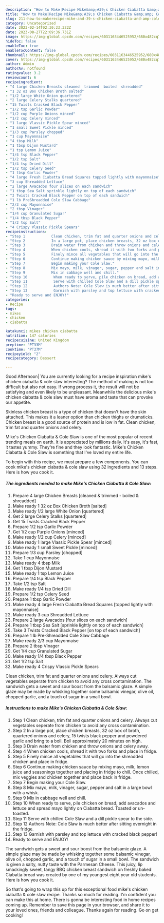 ```yaml
---
description: "How to Make|Recipe Mike&amp;#39;s Chicken Ciabatta &amp;amp; Cole Slaw {That is Delicious"
title: "How to Make|Recipe Mike&amp;#39;s Chicken Ciabatta &amp;amp; Cole Slaw {That is Delicious"
slug: 211-how-to-makerecipe-mike-and-39-s-chicken-ciabatta-and-amp-cole-slaw-that-is-delicious
category: Uncategorized
date: 2023-02-14T02:30:23.322Z
date: 2023-08-27T22:09:36.731Z
image: https://img-global.cpcdn.com/recipes/6031163446525952/680x482cq70/mikes-chicken-ciabatta-cole-slaw-recipe-main-photo.jpg
hideToc: false
enableToc: true
enableTocContent: false
thumbnail: https://img-global.cpcdn.com/recipes/6031163446525952/680x482cq70/mikes-chicken-ciabatta-cole-slaw-recipe-main-photo.jpg
cover: https://img-global.cpcdn.com/recipes/6031163446525952/680x482cq70/mikes-chicken-ciabatta-cole-slaw-recipe-main-photo.jpg
author: Admin
authorAv: notfound
ratingvalue: 3.2
reviewcount: 6
recipeingredient:
- "4 large Chicken Breasts cleaned  trimmed  boiled  shreadded"
- "1 32 oz Box Chicken Broth salted"
- "1/2 large White Onion quartered"
- "2 large Celery Stalks quartered"
- "15 Twists Cracked Black Pepper"
- "1/2 tsp Garlic Powder"
- "1/2 cup Purple Onions minced"
- "1/2 cup Celery minced"
- "1 large Vlassic Pickle Spear minced"
- "1 small Sweet Pickle minced"
- "1/3 cup Parsley chopped"
- "1 cup Mayonnaise"
- "4 tbsp Milk"
- "1 tbsp Dijon Mustard"
- "1 tsp Lemon Juice"
- "1/4 tsp Black Pepper"
- "1/2 tsp Salt"
- "1/4 tsp Dried Dill"
- "1/2 tsp Celery Seed"
- "1 tbsp Garlic Powder"
- "4 large Fresh Ciabatta Bread Squares topped lightly with mayonnaise"
- "3 cup Shreadded Lettuce"
- "2 large Avacados four slices on each sandwich"
- "1 tbsp Sea Salt sprinkle lightly on top of each sandwich"
- "3 Twists Cracked Black Pepper on top of each sandwich"
- "1 lb PreShreadded Cole Slaw Cabbage"
- "2/3 cup Mayonnaise"
- "2 tbsp Vinager"
- "1/4 cup Granulated Sugar"
- "1/4 tbsp Black Pepper"
- "1/2 tsp Salt"
- "4 Crispy Vlassic Pickle Spears"
recipeinstructions:
- "Step 1            Clean chicken, trim fat and quarter onions and celery. Always cut vegetables seperate from chicken to avoid any cross contamination."
- "Step 2            In a large pot, place chicken breasts, 32 oz box of broth, quartered onions and celery, 15 twists black pepper and powdered garlic and bring to a boil. Boil approximately 20 minutes on high."
- "Step 3            Drain water from chicken and throw onions and celery away."
- "Step 4            When chicken cools, shread it with two forks and place in fridge."
- "Step 5            Finely mince all vegetables that will go into the shreadded chicken and place in fridge."
- "Step 6            Continue making chicken sauce by mixing mayo, milk, lemon juice and seasonings together and placing in fridge to chill. Once chilled, mix veggies and chicken together and place back in fridge."
- "Step 7            Begin making your Cole Slaw."
- "Step 8            Mix mayo, milk, vinager, sugar, pepper and salt in a large bowl with a whisk."
- "Step 9            Mix in cabbage well and chill."
- "Step 10            When ready to serve, pile chicken on bread, add avacados and lettuce and spread mayo lightly on Ciabatta bread. Toasted or un-toasted."
- "Step 11            Serve with chilled Cole Slaw and a dill pickle spear to the side."
- "Step 12            Authors Note: Cole Slaw is much better after sitting overnight in the fridge."
- "Step 13            Garnish with parsley and top lettuce with cracked black pepper!"
- "Ready to serve and ENJOY!"
categories:
- Recipe
tags:
- mikes
- chicken
- ciabatta

katakunci: mikes chicken ciabatta 
nutrition: 147 calories
recipecuisine: United Kingdom
preptime: "PT33M"
cooktime: "PT37M"
recipeyield: "2"
recipecategory: Dessert

---
```



Good Afternoon| You are currently looking for a recipe inspiration mike&#39;s chicken ciabatta &amp; cole slaw interesting? The method of making is not too difficult but also not easy. If wrong process it, the result will not be satisfying and even likely to be unpleasant. Meanwhile the delicious mike&#39;s chicken ciabatta &amp; cole slaw must have aroma and taste that can provoke our appetite.





Skinless chicken breast is a type of chicken that doesn&#39;t have the skin attached. This makes it a leaner option than chicken thighs or drumsticks. Chicken breast is a good source of protein and is low in fat. Clean chicken, trim fat and quarter onions and celery.

Mike&#39;s Chicken Ciabatta &amp; Cole Slaw is one of the most popular of recent trending meals on earth. It is appreciated by millions daily. It's easy, it's fast, it tastes yummy. They're fine and they look fantastic. Mike&#39;s Chicken Ciabatta &amp; Cole Slaw is something that I've loved my entire life.


To begin with this recipe, we must prepare a few components. You can cook mike&#39;s chicken ciabatta &amp; cole slaw using 32 ingredients and 13 steps. Here is how you cook it.

<!--inarticleads1-->

##### The ingredients needed to make Mike&#39;s Chicken Ciabatta &amp; Cole Slaw:

1. Prepare 4 large Chicken Breasts [cleaned &amp; trimmed - boiled &amp; shreadded]
1. Make ready 1 32 oz Box Chicken Broth [salted]
1. Make ready 1/2 large White Onion [quartered]
1. Get 2 large Celery Stalks [quartered]
1. Get 15 Twists Cracked Black Pepper
1. Prepare 1/2 tsp Garlic Powder
1. Get 1/2 cup Purple Onions [minced]
1. Make ready 1/2 cup Celery [minced]
1. Make ready 1 large Vlassic Pickle Spear [minced]
1. Make ready 1 small Sweet Pickle [minced]
1. Prepare 1/3 cup Parsley [chopped]
1. Take 1 cup Mayonnaise
1. Make ready 4 tbsp Milk
1. Get 1 tbsp Dijon Mustard
1. Make ready 1 tsp Lemon Juice
1. Prepare 1/4 tsp Black Pepper
1. Take 1/2 tsp Salt
1. Make ready 1/4 tsp Dried Dill
1. Prepare 1/2 tsp Celery Seed
1. Prepare 1 tbsp Garlic Powder
1. Make ready 4 large Fresh Ciabatta Bread Squares [topped lightly with mayonnaise]
1. Make ready 3 cup Shreadded Lettuce
1. Prepare 2 large Avacados [four slices on each sandwich]
1. Prepare 1 tbsp Sea Salt [sprinkle lightly on top of each sandwich]
1. Take 3 Twists Cracked Black Pepper [on top of each sandwich]
1. Prepare 1 lb Pre-Shreadded Cole Slaw Cabbage
1. Make ready 2/3 cup Mayonnaise
1. Prepare 2 tbsp Vinager
1. Get 1/4 cup Granulated Sugar
1. Make ready 1/4 tbsp Black Pepper
1. Get 1/2 tsp Salt
1. Make ready 4 Crispy Vlassic Pickle Spears


Clean chicken, trim fat and quarter onions and celery. Always cut vegetables seperate from chicken to avoid any cross contamination. The sandwich gets a sweet and sour boost from the balsamic glaze. A simple glaze may be made by whisking together some balsamic vinegar, olive oil, chopped garlic, and a touch of sugar in a small bowl. 

<!--inarticleads2-->

##### Instructions to make Mike&#39;s Chicken Ciabatta &amp; Cole Slaw:

1. Step 1            Clean chicken, trim fat and quarter onions and celery. Always cut vegetables seperate from chicken to avoid any cross contamination.
1. Step 2            In a large pot, place chicken breasts, 32 oz box of broth, quartered onions and celery, 15 twists black pepper and powdered garlic and bring to a boil. Boil approximately 20 minutes on high.
1. Step 3            Drain water from chicken and throw onions and celery away.
1. Step 4            When chicken cools, shread it with two forks and place in fridge.
1. Step 5            Finely mince all vegetables that will go into the shreadded chicken and place in fridge.
1. Step 6            Continue making chicken sauce by mixing mayo, milk, lemon juice and seasonings together and placing in fridge to chill. Once chilled, mix veggies and chicken together and place back in fridge.
1. Step 7            Begin making your Cole Slaw.
1. Step 8            Mix mayo, milk, vinager, sugar, pepper and salt in a large bowl with a whisk.
1. Step 9            Mix in cabbage well and chill.
1. Step 10            When ready to serve, pile chicken on bread, add avacados and lettuce and spread mayo lightly on Ciabatta bread. Toasted or un-toasted.
1. Step 11            Serve with chilled Cole Slaw and a dill pickle spear to the side.
1. Step 12            Authors Note: Cole Slaw is much better after sitting overnight in the fridge.
1. Step 13            Garnish with parsley and top lettuce with cracked black pepper!
1. Ready to serve and ENJOY!

The sandwich gets a sweet and sour boost from the balsamic glaze. A simple glaze may be made by whisking together some balsamic vinegar, olive oil, chopped garlic, and a touch of sugar in a small bowl. The sandwich is given a salty, nutty taste with the Parmesan Cheese. This juicy, lip smackingly sweet, tangy BBQ chicken breast sandwich on freshly baked Ciabatta bread was created by one of my youngest eight year old students. Here is how you cook it. 

So that's going to wrap this up for this exceptional food mike&#39;s chicken ciabatta &amp; cole slaw recipe. Thanks so much for reading. I'm confident you can make this at home. There is gonna be interesting food in home recipes coming up. Remember to save this page in your browser, and share it to your loved ones, friends and colleague. Thanks again for reading. Go on get cooking!

